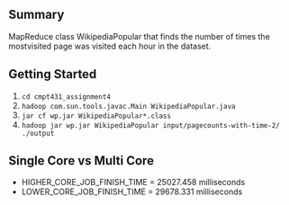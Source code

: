 ## Summary

MapReduce class WikipediaPopular that finds the number of times the mostvisited page was visited each hour in the dataset.

## Getting Started

1. `cd cmpt431_assignment4`
2. `hadoop com.sun.tools.javac.Main WikipediaPopular.java`
3. `jar cf wp.jar WikipediaPopular*.class`
4. `hadoop jar wp.jar WikipediaPopular input/pagecounts-with-time-2/ ./output`

## Single Core vs Multi Core

- HIGHER_CORE_JOB_FINISH_TIME = 25027.458 milliseconds
- LOWER_CORE_JOB_FINISH_TIME = 29678.331 milliseconds

